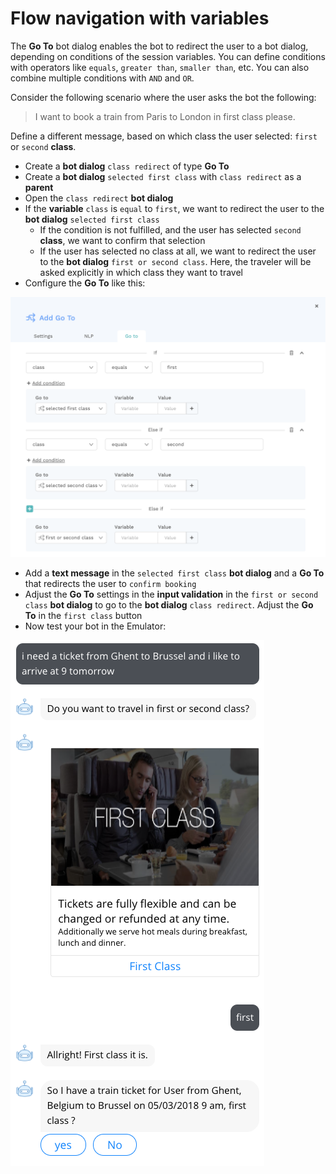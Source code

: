 # Flow navigation with variables

The **Go To** bot dialog enables the bot to redirect the user to a bot dialog, depending on conditions of the session variables. You can define conditions with operators like `equals`, `greater than`, `smaller than`, etc. You can also combine multiple conditions with `AND` and `OR`.

Consider the following scenario where the user asks the bot the following:

> I want to book a train from Paris to London in first class please.

Define a different message, based on which class the user selected: `first` or `second` **class**.

* Create a **bot dialog** `class redirect` of type **Go To**
* Create a **bot dialog** `selected first class` with `class redirect` as a **parent**
* Open the `class redirect` **bot dialog**
* If the **variable** `class` is `equal` to `first`, we want to redirect the user to the **bot dialog** `selected first class`
  * If the condition is not fulfilled, and the user has selected `second` **class**, we want to confirm that selection
  * If the user has selected no class at all, we want to redirect the user to the **bot dialog** `first or second class`. Here, the traveler will be asked explicitly in which class they want to travel
* Configure the **Go To** like this:

![](../.gitbook/assets/image%20%2814%29.png)

* Add a **text message** in the `selected first class` **bot dialog** and a **Go To** that redirects the user to `confirm booking`
* Adjust the **Go To** settings in the **input validation** in the `first or second class` **bot dialog** to go to the **bot dialog** `class redirect`. Adjust the **Go To** in the `first class` button
* Now test your bot in the Emulator:

![](../.gitbook/assets/screen-shot-2018-03-04-at-10.58.41.png)


